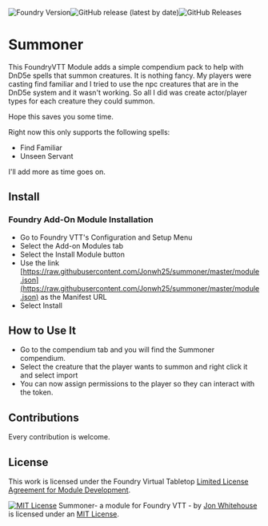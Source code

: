 <img alt="Foundry Version" src="https://img.shields.io/badge/FoundryVTT-0.6.4%2B-green"><img alt="GitHub release (latest by date)" src="https://img.shields.io/github/v/release/Jonwh25/summoner?style=flat-square"><img alt="GitHub Releases" src="https://img.shields.io/github/downloads-pre/Jonwh25/summoner/latest/total?style=flat-square">  

# Summoner
This FoundryVTT Module adds a simple compendium pack to help with DnD5e spells that summon creatures.
It is nothing fancy. My players were casting find familiar and I tried to use the npc creatures that
are in the DnD5e system and it wasn't working.  So all I did was create actor/player types for each 
creature they could summon.

Hope this saves you some time.  

Right now this only supports the following spells:
* Find Familiar
* Unseen Servant

I'll add more as time goes on.

## Install

### Foundry Add-On Module Installation

- Go to Foundry VTT's Configuration and Setup Menu
- Select the Add-on Modules tab
- Select the Install Module button
- Use the link [https://raw.githubusercontent.com/Jonwh25/summoner/master/module.json](https://raw.githubusercontent.com/Jonwh25/summoner/master/module.json) as the Manifest URL
- Select Install

## How to Use It
* Go to the compendium tab and you will find the Summoner compendium.
* Select the creature that the player wants to summon and right click it and select import
* You can now assign permissions to the player so they can interact with the token.

## Contributions
Every contribution is welcome.

## License
This work is licensed under the Foundry Virtual Tabletop [Limited License Agreement for Module Development](https://foundryvtt.com/article/license/).

<a rel="license" href="https://spdx.org/licenses/MIT.html"><img alt="MIT License" style="border-width:0" src="https://upload.wikimedia.org/wikipedia/commons/thumb/f/f8/License_icon-mit-88x31-2.svg/88px-License_icon-mit-88x31-2.svg.png" /></a> Summoner- a module for Foundry VTT - by <a xmlns:cc="http://creativecommons.org/ns#" href="https://github.com/Jonwh25/summoner" property="cc:attributionName" rel="cc:attributionURL">Jon Whitehouse</a> is licensed under an <a rel="license" href="https://spdx.org/licenses/MIT.html"> MIT License</a>.